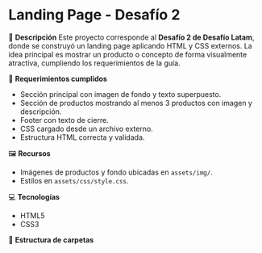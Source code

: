 # Landing Page - Desafío 2

🚀 **Descripción**
Este proyecto corresponde al **Desafío 2 de Desafío Latam**, donde se construyó un landing page aplicando HTML y CSS externos. La idea principal es mostrar un producto o concepto de forma visualmente atractiva, cumpliendo los requerimientos de la guía.

🎯 **Requerimientos cumplidos**
- Sección principal con imagen de fondo y texto superpuesto.
- Sección de productos mostrando al menos 3 productos con imagen y descripción.
- Footer con texto de cierre.
- CSS cargado desde un archivo externo.
- Estructura HTML correcta y validada.

🖼️ **Recursos**
- Imágenes de productos y fondo ubicadas en `assets/img/`.
- Estilos en `assets/css/style.css`.

💻 **Tecnologías**
- HTML5
- CSS3

📂 **Estructura de carpetas**
